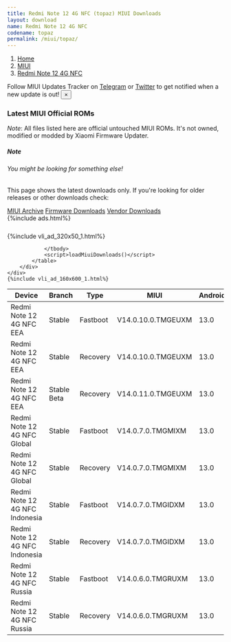```yaml
---
title: Redmi Note 12 4G NFC (topaz) MIUI Downloads
layout: download
name: Redmi Note 12 4G NFC
codename: topaz
permalink: /miui/topaz/
---
```

<nav aria-label="breadcrumb">
    <ol class="breadcrumb">
        <li class="breadcrumb-item"><a href="/">Home</a></li>
        <li class="breadcrumb-item"><a href="/miui/">MIUI</a></li>
        <li class="breadcrumb-item active" aria-current="page"><a href="/miui/topaz/">Redmi Note 12 4G NFC</a></li>
    </ol>
</nav>
<div class="alert alert-primary alert-dismissible fade show" role="alert">
    Follow MIUI Updates Tracker on <a href="https://t.me/MIUIUpdatesTracker" class="alert-link">Telegram</a>
     or <a href="https://twitter.com/MiFwUpdater" class="alert-link">Twitter</a> to get notified when a new update is out!
    <button type="button" class="close" data-dismiss="alert" aria-label="Close">
        <span aria-hidden="true">&times;</span>
    </button>
</div>

### Latest MIUI Official ROMs
*Note*: All files listed here are official untouched MIUI ROMs. It's not owned, modified or modded by Xiaomi Firmware Updater.
<div class="card">
  <div class="card-body">
    <h5 class="card-title">Note</h5>
    <h6 class="card-subtitle mb-2 text-muted">You might be looking for something else!</h6>
    <p class="card-text">This page shows the latest downloads only.
     If you're looking for older releases or other downloads check:</p>
    <a href="/archive/miui/topaz/" class="card-link">MIUI Archive</a>
    <a href="/firmware/topaz/" class="card-link">Firmware Downloads</a>
    <a href="/vendor/topaz/" class="card-link">Vendor Downloads</a>
  </div>
</div>
{%include ads.html%}
<div class="row justify-content-center">
    <div class="col-10">
        <div class="table-responsive-md" style="margin-top: 25px;">
            {%include vli_ad_320x50_1.html%}
            <table id="miui" class="display dt-responsive nowrap compact table table-striped table-hover table-sm">
                <thead class="thead-dark">
                    <tr>
                        <th data-ref="device">Device</th>
                        <th data-ref="branch">Branch</th>
                        <th data-ref="type">Type</th>
                        <th data-ref="miui">MIUI</th>
                        <th data-ref="android">Android</th>
                        <th data-ref="size">Size</th>
                        <th data-ref="size">Date</th>
                        <th data-ref="link">Link</th>
                    </tr>
                </thead>
                <tbody>
                <tr><td>Redmi Note 12 4G NFC EEA</td><td>Stable</td><td>Fastboot</td><td>V14.0.10.0.TMGEUXM</td><td>13.0</td><td>6.9 GB</td><td>2023-07-14</td><td><a href="/miui/topaz/stable/V14.0.10.0.TMGEUXM/">Download</a></td></tr>
<tr><td>Redmi Note 12 4G NFC EEA</td><td>Stable</td><td>Recovery</td><td>V14.0.10.0.TMGEUXM</td><td>13.0</td><td>4.3 GB</td><td>2023-07-17</td><td><a href="/miui/topaz/stable/V14.0.10.0.TMGEUXM/">Download</a></td></tr>
<tr><td>Redmi Note 12 4G NFC EEA</td><td>Stable Beta</td><td>Recovery</td><td>V14.0.11.0.TMGEUXM</td><td>13.0</td><td>4.3 GB</td><td>2023-09-11</td><td><a href="/miui/topaz/stable beta/V14.0.11.0.TMGEUXM/">Download</a></td></tr>
<tr><td>Redmi Note 12 4G NFC Global</td><td>Stable</td><td>Fastboot</td><td>V14.0.7.0.TMGMIXM</td><td>13.0</td><td>7.0 GB</td><td>2023-09-07</td><td><a href="/miui/topaz/stable/V14.0.7.0.TMGMIXM/">Download</a></td></tr>
<tr><td>Redmi Note 12 4G NFC Global</td><td>Stable</td><td>Recovery</td><td>V14.0.7.0.TMGMIXM</td><td>13.0</td><td>4.2 GB</td><td>2023-09-15</td><td><a href="/miui/topaz/stable/V14.0.7.0.TMGMIXM/">Download</a></td></tr>
<tr><td>Redmi Note 12 4G NFC Indonesia</td><td>Stable</td><td>Fastboot</td><td>V14.0.7.0.TMGIDXM</td><td>13.0</td><td>6.3 GB</td><td>2023-08-30</td><td><a href="/miui/topaz/stable/V14.0.7.0.TMGIDXM/">Download</a></td></tr>
<tr><td>Redmi Note 12 4G NFC Indonesia</td><td>Stable</td><td>Recovery</td><td>V14.0.7.0.TMGIDXM</td><td>13.0</td><td>4.1 GB</td><td>2023-09-19</td><td><a href="/miui/topaz/stable/V14.0.7.0.TMGIDXM/">Download</a></td></tr>
<tr><td>Redmi Note 12 4G NFC Russia</td><td>Stable</td><td>Fastboot</td><td>V14.0.6.0.TMGRUXM</td><td>13.0</td><td>6.6 GB</td><td>2023-09-04</td><td><a href="/miui/topaz/stable/V14.0.6.0.TMGRUXM/">Download</a></td></tr>
<tr><td>Redmi Note 12 4G NFC Russia</td><td>Stable</td><td>Recovery</td><td>V14.0.6.0.TMGRUXM</td><td>13.0</td><td>4.1 GB</td><td>2023-09-13</td><td><a href="/miui/topaz/stable/V14.0.6.0.TMGRUXM/">Download</a></td></tr>

                </tbody>
                <script>loadMiuiDownloads()</script>
            </table>
        </div>
    </div>
    {%include vli_ad_160x600_1.html%}
</div>
